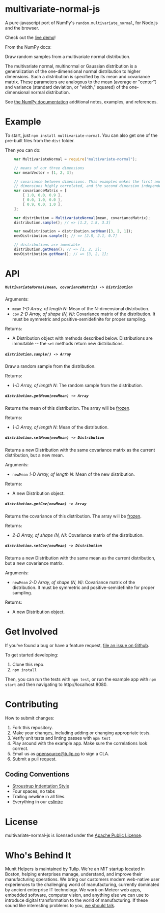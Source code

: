 multivariate-normal-js
=====================

A pure-javascript port of NumPy's `random.multivariate_normal`, for Node.js and the browser.

Check out the [live demo](http://tulip.github.io/multivariate-normal-js)!

From the NumPy docs:

Draw random samples from a multivariate normal distribution.

The multivariate normal, multinormal or Gaussian distribution is a generalization of the one-dimensional normal distribution to higher dimensions. Such a distribution is specified by its mean and covariance matrix. These parameters are analogous to the mean (average or "center") and variance (standard deviation, or "width," squared) of the one-dimensional normal distribution.

See [the NumPy documentation](http://docs.scipy.org/doc/numpy-1.10.0/reference/generated/numpy.random.multivariate_normal.html) additional notes, examples, and references.


Example
====================

To start, just `npm install multivariate-normal`. You can also get one of the
pre-built files from the `dist` folder.

Then you can do:

```javascript
    var MultivariateNormal = require("multivariate-normal");

    // means of our three dimensions
    var meanVector = [1, 2, 3];

    // covariance between dimensions. This examples makes the first and third
    // dimensions highly correlated, and the second dimension independent.
    var covarianceMatrix = [
        [ 1.0, 0.0, 0.9 ],
        [ 0.0, 1.0, 0.0 ],
        [ 0.9, 0.0, 1.0 ],
    ];

    var distribution = MultivariateNormal(mean, covarianceMatrix);
    distribution.sample(); // => [1.2, 1.8, 3.3]

    var newDistribution = distribution.setMean([3, 2, 1]);
    newDistribution.sample(); // => [2.8, 2.1, 0.7]

    // distributions are immutable
    distribution.getMean(); // => [1, 2, 3];
    newDistribution.getMean(); // => [3, 2, 1];

```

API
====================

##### `MultivariateNormal(mean, covarianceMatrix) -> Distribution`

Arguments:

- `mean` *1-D Array, of length N*: Mean of the N-dimensional distribution.
- `cov` *2-D Array, of shape (N, N)*: Covariance matrix of the distribution. It must be symmetric and positive-semidefinite for proper sampling.

Returns:

- A Distribution object with methods described below. Distributions
are immutable -- the `set` methods return new distributions.


##### `distribution.sample() -> Array`

Draw a random sample from the distribution.

Returns:

- *1-D Array, of length N*: The random sample from the distribution.


##### `distribution.getMean(newMean) -> Array`

Returns the mean of this distribution. The array will be [frozen](https://developer.mozilla.org/en-US/docs/Web/JavaScript/Reference/Global_Objects/Object/freeze).

Returns:

- *1-D Array, of length N*: Mean of the distribution.


##### `distribution.setMean(newMean) -> Distribution`

Returns a new Distribution with the same covariance matrix as the current distribution, but a new mean.

Arguments:

- `newMean` *1-D Array, of length N*: Mean of the new distribution.

Returns:

- A new Distribution object.


##### `distribution.getCov(newMean) -> Array`

Returns the covariance of this distribution. The array will be [frozen](https://developer.mozilla.org/en-US/docs/Web/JavaScript/Reference/Global_Objects/Object/freeze).

Returns:

- *2-D Array, of shape (N, N)*: Covariance matrix of the distribution.


##### `distribution.setCov(newMean) -> Distribution`

Returns a new Distribution with the same mean as the current distribution, but a new covariance matrix.

Arguments:

- `newMean` *2-D Array, of shape (N, N)*: Covariance matrix of the distribution. It must be symmetric and positive-semidefinite for proper sampling.

Returns:

- A new Distribution object.

Get Involved
====================

If you've found a bug or have a feature request, [file an issue on Github](https://github.com/tulip/multivariate-normal-js/issues).

To get started developing:

1. Clone this repo.
2. `npm install`

Then, you can run the tests with `npm test`, or run the example app with
`npm start` and then navigating to http://localhost:8080.

Contributing
====================

How to submit changes:

1. Fork this repository.
2. Make your changes, including adding or changing appropriate tests.
3. Verify unit tests and linting passes with `npm test`
4. Play around with the example app. Make sure the correlations look correct.
5. Email us as opensource@tulip.co to sign a CLA.
6. Submit a pull request.

Coding Conventions
--------------------

* [Stroustrup Indentation Style](https://en.wikipedia.org/wiki/Indent_style#Variant:_Stroustrup)
* Four spaces, no tabs
* Trailing newline in all files
* Everything in our [eslintrc](.eslintrc.yml)

License
====================

multivariate-normal-js is licensed under the [Apache Public License](LICENSE).


Who's Behind It
====================

Munit Helpers is maintained by Tulip. We're an MIT startup located in Boston, helping enterprises manage, understand, and improve their manufacturing operations. We bring our customers modern web-native user experiences to the challenging world of manufacturing, currently dominated by ancient enterprise IT technology. We work on Meteor web apps, embedded software, computer vision, and anything else we can use to introduce digital transformation to the world of manufacturing. If these sound like interesting problems to you, [we should talk](mailto:jobs@tulip.co).


